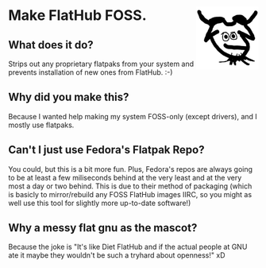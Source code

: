 # Make FlatHub FOSS. <img align="right" src="flat-gnu.png" width="25%"></img>

## What does it do?

Strips out any proprietary flatpaks from your system and prevents installation of new ones
from FlatHub. :-)

## Why did you make this?

Because I wanted help making my system FOSS-only (except drivers), and I mostly use flatpaks.

## Can't I just use Fedora's Flatpak Repo?

You could, but this is a bit more fun. Plus, Fedora's repos are always going to be at least a
few miliseconds behind at the very least and at the very most a day or two behind. This is
due to their method of packaging (which is basicly to mirror/rebuild any FOSS FlatHub images
IIRC, so you might as well use this tool for slightly more up-to-date software!)

## Why a messy flat gnu as the mascot?

Because the joke is "It's like Diet FlatHub and if the actual people at GNU ate it maybe
they wouldn't be such a tryhard about openness!" xD
